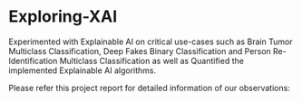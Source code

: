 # Exploring-XAI

Experimented with Explainable AI on critical use-cases such as Brain Tumor Multiclass Classification, Deep Fakes Binary Classification and Person Re-Identification Multiclass Classification as well as Quantified the implemented Explainable AI algorithms.

Please refer this project report for detailed information of our observations:
